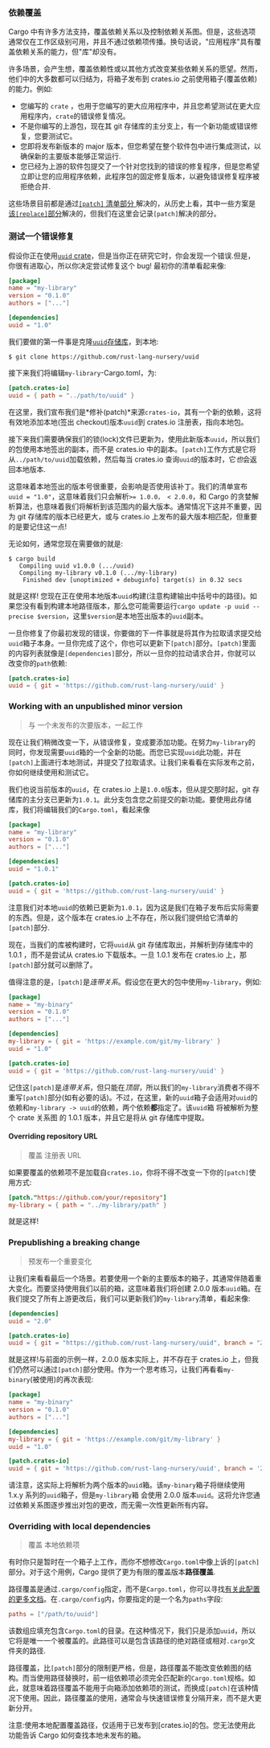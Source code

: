 ### 依赖覆盖

Cargo 中有许多方法支持，覆盖依赖关系以及控制依赖关系图。但是，这些选项通常仅在工作区级别可用，并且不通过依赖项传播。换句话说，"应用程序"具有覆盖依赖关系的能力，但"库"却没有。

许多场景，会产生想，覆盖依赖性或以其他方式改变某些依赖关系的愿望。然而，他们中的大多数都可以归结为，将箱子发布到 crates.io 之前使用箱子(覆盖依赖)的能力。例如:

- 您编写的 `crate` ，也用于您编写的更大应用程序中，并且您希望测试在更大应用程序内，`crate`的错误修复情况。
- 不是你编写的上游包，现在其 git 存储库的主分支上，有一个新功能或错误修复，您要测试它。
- 您即将发布新版本的 major 版本，但您希望在整个软件包中进行集成测试，以确保新的主要版本能够正常运行.
- 您已经为上游的软件包提交了一个针对您找到的错误的修复程序，但是您希望立即让您的应用程序依赖，此程序包的固定修复版本，以避免错误修复程序被拒绝合并.

这些场景目前都是通过[`[patch]` 清单部分 ][patch-section]解决的，从历史上看，其中一些方案是[该`[replace]`部分][replace-section]解决的，但我们在这里会记录`[patch]`解决的部分。

[patch-section]: ./manifest.zh.md#the-patch-section
[replace-section]: ./manifest.zh.md#the-replace-section

### 测试一个错误修复

假设你正在使用[`uuid` crate]，但是当你正在研究它时，你会发现一个错误.但是，你很有进取心，所以你决定尝试修复这个 bug! 最初你的清单看起来像:

[`uuid` crate]: https://crates.io/crates/uuid

```toml
[package]
name = "my-library"
version = "0.1.0"
authors = ["..."]

[dependencies]
uuid = "1.0"
```

我们要做的第一件事是克隆[`uuid`存储库][uuid-repository]，到本地:

```console
$ git clone https://github.com/rust-lang-nursery/uuid
```

接下来我们将编辑`my-library`-Cargo.toml，为:

```toml
[patch.crates-io]
uuid = { path = "../path/to/uuid" }
```

在这里，我们宣布我们是*修补(patch)*来源`crates-io`，其有一个新的依赖，这将有效地添加本地(签出 checkout)版本`uuid`到 crates.io 注册表，指向本地包。

接下来我们需要确保我们的锁(lock)文件已更新为，使用此新版本`uuid`，所以我们的包使用本地签出的副本，而不是 crates.io 中的副本。`[patch]`工作方式是它将从`../path/to/uuid`加载依赖，然后每当 crates.io 查询`uuid`的版本时，它*也*会返回本地版本.

这意味着本地签出的版本号很重要，会影响是否使用该补丁。我们的清单宣布`uuid = "1.0"`，这意味着我们只会解析`>= 1.0.0， < 2.0.0`，和 Cargo 的贪婪解析算法，也意味着我们将解析到该范围内的最大版本。通常情况下这并不重要，因为 git 存储库的版本已经更大，或与 crates.io 上发布的最大版本相匹配，但重要的是要记住这一点!

无论如何，通常您现在需要做的就是:

```console
$ cargo build
   Compiling uuid v1.0.0 (.../uuid)
   Compiling my-library v0.1.0 (.../my-library)
    Finished dev [unoptimized + debuginfo] target(s) in 0.32 secs
```

就是这样! 您现在正在使用本地版本`uuid`构建(注意构建输出中括号中的路径)。如果您没有看到构建本地路径版本，那么您可能需要运行`cargo update -p uuid --precise $version`，这里`$version`是本地签出版本的`uuid`副本。

一旦你修复了你最初发现的错误，你要做的下一件事就是将其作为拉取请求提交给`uuid`箱子本身。一旦你完成了这个，你也可以更新下`[patch]`部分。`[patch]`里面的内容列表就像是`[dependencies]`部分，所以一旦你的拉动请求合并，你就可以改变你的`path`依赖:

```toml
[patch.crates-io]
uuid = { git = 'https://github.com/rust-lang-nursery/uuid' }
```

[uuid-repository]: https://github.com/rust-lang-nursery/uuid

### Working with an unpublished minor version

> 与 一个未发布的次要版本，一起工作

现在让我们稍微改变一下，从错误修复，变成要添加功能。在努力`my-library`的同时，你发现需要`uuid`箱的一个全新的功能。而您已实现`uuid`此功能，并在`[patch]`上面进行本地测试，并提交了拉取请求。让我们来看看在实际发布之前，你如何继续使用和测试它。

我们也说当前版本的`uuid`，在 crates.io 上是`1.0.0`版本，但从提交那时起，git 存储库的主分支已更新为`1.0.1`。此分支包含您之前提交的新功能。要使用此存储库，我们将编辑我们的`Cargo.toml`，看起来像

```toml
[package]
name = "my-library"
version = "0.1.0"
authors = ["..."]

[dependencies]
uuid = "1.0.1"

[patch.crates-io]
uuid = { git = 'https://github.com/rust-lang-nursery/uuid' }
```

注意我们对本地`uuid`的依赖已更新为`1.0.1`，因为这是我们在箱子发布后实际需要的东西。但是，这个版本在 crates.io 上不存在，所以我们提供给它清单的`[patch]`部分.

现在，当我们的库被构建时，它将`uuid`从 git 存储库取出，并解析到存储库中的 1.0.1 ，而不是尝试从 crates.io 下载版本。一旦 1.0.1 发布在 crates.io 上，那`[patch]`部分就可以删除了。

值得注意的是，`[patch]`是*连带关系*。假设您在更大的包中使用`my-library`，例如:

```toml
[package]
name = "my-binary"
version = "0.1.0"
authors = ["..."]

[dependencies]
my-library = { git = 'https://example.com/git/my-library' }
uuid = "1.0"

[patch.crates-io]
uuid = { git = 'https://github.com/rust-lang-nursery/uuid' }
```

记住这`[patch]`是*连带关系*，但只能在*顶层*，所以我们的`my-library`消费者不得不重写`[patch]`部分(如有必要的话)。不过，在这里，新的`uuid`箱子会适用对`uuid`的依赖和`my-library -> uuid`的依赖，两个依赖**都**指定了。该`uuid`箱 将被解析为整个 crate 关系图 的 1.0.1 版本，并且它是将从 git 存储库中提取。

#### Overriding repository URL

> 覆盖 注册表 URL

如果要覆盖的依赖项不是加载自`crates.io`，你将不得不改变一下你的`[patch]`使用方式:

```toml
[patch."https://github.com/your/repository"]
my-library = { path = "../my-library/path" }
```

就是这样!

### Prepublishing a breaking change

> 预发布一个重要变化

让我们来看看最后一个场景。若要使用一个新的主要版本的箱子，其通常伴随着重大变化。而要坚持使用我们以前的箱，这意味着我们将创建 2.0.0 版本`uuid`箱。在我们提交了所有上游更改后，我们可以更新我们的`my-library`清单，看起来像:

```toml
[dependencies]
uuid = "2.0"

[patch.crates-io]
uuid = { git = "https://github.com/rust-lang-nursery/uuid", branch = "2.0.0" }
```

就是这样!与前面的示例一样，2.0.0 版本实际上，并不存在于 crates.io 上，但我们仍然可以通过`[patch]`部分使用。作为一个思考练习，让我们再看看`my-binary`(被使用)的再次表现:

```toml
[package]
name = "my-binary"
version = "0.1.0"
authors = ["..."]

[dependencies]
my-library = { git = 'https://example.com/git/my-library' }
uuid = "1.0"

[patch.crates-io]
uuid = { git = 'https://github.com/rust-lang-nursery/uuid', branch = '2.0.0' }
```

请注意，这实际上将解析为两个版本的`uuid`箱。该`my-binary`箱子将继续使用 1.x.y 系列的`uuid`箱子，但是`my-library`箱 会使用 2.0.0 版本`uuid`。这将允许您通过依赖关系图逐步推出对包的更改，而无需一次性更新所有内容。

### Overriding with local dependencies

> 覆盖 本地依赖项

有时你只是暂时在一个箱子上工作，而你不想修改`Cargo.toml`中像上诉的`[patch]`部分。对于这个用例，Cargo 提供了更为有限的覆盖版本**路径覆盖**.

路径覆盖是通过`.cargo/config`指定，而不是`Cargo.toml`，你可以寻找[有关此配置的更多文档][config-docs]。在`.cargo/config`内，你要指定的是一个名为`paths`字段:

[config-docs]: ./config.zh.md

```toml
paths = ["/path/to/uuid"]
```

该数组应填充包含`Cargo.toml`的目录。在这种情况下，我们只是添加`uuid`，所以它将是唯一一个被覆盖的。此路径可以是包含该路径的绝对路径或相对`.cargo`文件夹的路径.

路径覆盖，比`[patch]`部分的限制更严格，但是，路径覆盖不能改变依赖图的结构。而当使用路径替换时，前一组依赖项必须完全匹配新的`Cargo.toml`规格。如此，就意味着路径覆盖不能用于向箱添加依赖项的测试，而换成`[patch]`在该种情况下使用。因此，路径覆盖的使用，通常会与快速错误修复分隔开来，而不是大更新分开。

注意:使用本地配置覆盖路径，仅适用于已发布到[crates.io]的包。您无法使用此功能告诉 Cargo 如何查找本地未发布的箱。